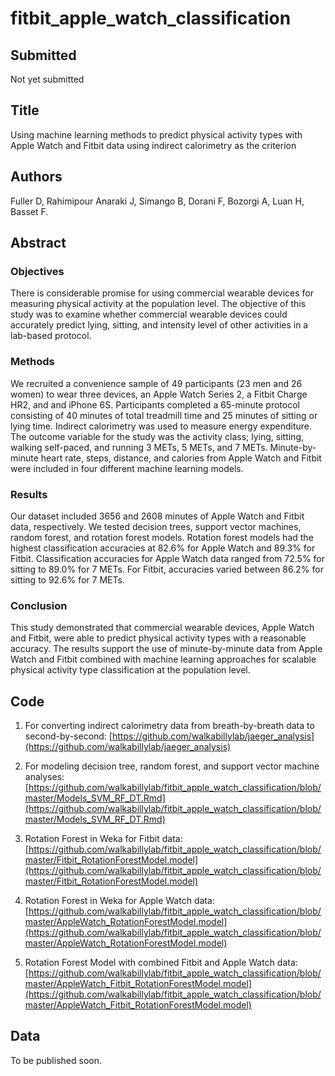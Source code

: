 # fitbit_apple_watch_classification

## Submitted
Not yet submitted

## Title 
Using machine learning methods to predict physical activity types with Apple Watch and Fitbit data using indirect calorimetry as the criterion

## Authors
Fuller D, Rahimipour Anaraki J, Simango B, Dorani F, Bozorgi A, Luan H, Basset F. 

## Abstract
### Objectives
There is considerable promise for using commercial wearable devices for measuring physical activity at the population level. The objective of this study was to examine whether commercial wearable devices could accurately predict lying, sitting, and intensity level of other activities in a lab-based protocol. 

### Methods
We recruited a convenience sample of 49 participants (23 men and 26 women) to wear three devices, an Apple Watch Series 2, a Fitbit Charge HR2, and and iPhone 6S. Participants completed a 65-minute protocol consisting of 40 minutes of total treadmill time and 25 minutes of sitting or lying time. Indirect calorimetry was used to measure energy expenditure. The outcome variable for the study was the activity class; lying, sitting, walking self-paced, and running 3 METs, 5 METs, and 7 METs. Minute-by-minute heart rate, steps, distance, and calories from Apple Watch and Fitbit were included in four different machine learning models. 

### Results
Our dataset included 3656 and 2608 minutes of Apple Watch and Fitbit data, respectively. We tested decision trees, support vector machines, random forest, and rotation forest models. Rotation forest models had the highest classification accuracies at 82.6% for Apple Watch and 89.3% for Fitbit. Classification accuracies for Apple Watch data ranged from 72.5% for sitting to 89.0% for 7 METs. For Fitbit, accuracies varied between 86.2% for sitting to 92.6% for 7 METs. 

### Conclusion
This study demonstrated that commercial wearable devices, Apple Watch and Fitbit, were able to predict physical activity types with a reasonable accuracy. The results support the use of minute-by-minute data from Apple Watch and Fitbit combined with machine learning approaches for scalable physical activity type classification at the population level. 

## Code

1. For converting indirect calorimetry data from breath-by-breath data to second-by-second: [https://github.com/walkabillylab/jaeger_analysis](https://github.com/walkabillylab/jaeger_analysis)

2. For modeling decision tree, random forest, and support vector machine analyses: [https://github.com/walkabillylab/fitbit_apple_watch_classification/blob/master/Models_SVM_RF_DT.Rmd](https://github.com/walkabillylab/fitbit_apple_watch_classification/blob/master/Models_SVM_RF_DT.Rmd)

3. Rotation Forest in Weka for Fitbit data: [https://github.com/walkabillylab/fitbit_apple_watch_classification/blob/master/Fitbit_RotationForestModel.model](https://github.com/walkabillylab/fitbit_apple_watch_classification/blob/master/Fitbit_RotationForestModel.model)

4. Rotation Forest in Weka for Apple Watch data: [https://github.com/walkabillylab/fitbit_apple_watch_classification/blob/master/AppleWatch_RotationForestModel.model](https://github.com/walkabillylab/fitbit_apple_watch_classification/blob/master/AppleWatch_RotationForestModel.model)

5. Rotation Forest Model with combined Fitbit and Apple Watch data: [https://github.com/walkabillylab/fitbit_apple_watch_classification/blob/master/AppleWatch_Fitbit_RotationForestModel.model](https://github.com/walkabillylab/fitbit_apple_watch_classification/blob/master/AppleWatch_Fitbit_RotationForestModel.model)

## Data
To be published soon. 
